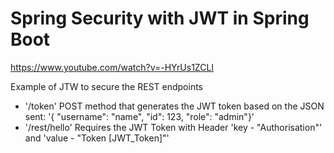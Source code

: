 # Spring Security with JWT in Spring Boot

https://www.youtube.com/watch?v=-HYrUs1ZCLI

Example of JTW to secure the REST endpoints 

- '/token' POST method that generates the JWT token based on the JSON sent: '{ "username": "name", "id": 123, "role": "admin"}' 
- '/rest/hello' Requires the JWT Token with Header 'key - "Authorisation"' and 'value - "Token [JWT_Token]"'